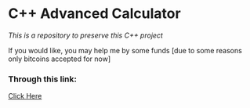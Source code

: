 # C++ Advanced Calculator
_This is a repository to preserve this C++ project_

If you would like, you may help me by some funds [due to some reasons only bitcoins accepted for now]
### Through this link:
[Click Here](https://link.trustwallet.com/send?coin=0&address=bc1q5dld8a6g8tc5dlcnteyjas883daye2syqhe7rz)
